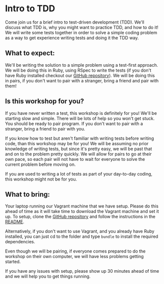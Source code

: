 # Intro to TDD

Come join us for a brief intro to test-driven development (TDD). We'll discuss
what TDD is, why you might want to practice TDD, and how to do it! We will
write some tests together in order to solve a simple coding problem as a way
to get experience writing tests and doing it the TDD way.

## What to expect:

We'll be writing the solution to a simple problem using a test-first approach.
We will be doing this in Ruby, using RSpec to write the tests (if you don't
have Ruby installed checkout our
[GitHub repository](https://github.com/Boltmade/intro-to-tdd)). We will be
doing this in pairs, if you don't want to pair with a stranger, bring a friend
and pair with them!

## Is this workshop for you?

If you have never written a test, this workshop is definitely for you! We'll be
starting slow and simple. There will be lots of help so you won't get stuck.
You should be ready to pair program. If you don't want to pair with a stranger,
bring a friend to pair with you.

If you know how to test but aren't familiar with writing tests before writing
code, than this workshop may be for you! We will be assuming no prior
knowledge of writing tests, but since it's pretty easy, we will be past that
and on to the problem pretty quickly. We will allow for pairs to go at their
own pace, so each pair will not have to wait for everyone to solve the current
problem before moving on.

If you are used to writing a lot of tests as part of your day-to-day coding,
this workshop might not be for you.

## What to bring:

Your laptop running our Vagrant machine that we have setup. Please do this
ahead of time as it will take time to download the Vagrant machine and set it
up. To setup, clone the
[GitHub repository](https://github.com/Boltmade/intro-to-tdd) and follow the
instructions in the
[README](https://github.com/Boltmade/intro-to-tdd/blob/master/README.md).

Alternatively, if you don't want to use Vagrant, and you already have Ruby
installed, you can just cd to the folder and type `bundle` to install the
required dependencies.

Even though we will be pairing, if everyone comes prepared to do the workshop
on their own computer, we will have less problems getting started.

If you have any issues with setup, please show up 30 minutes ahead of time and
we will help you to get things running.
